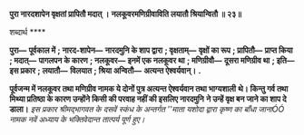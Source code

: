 **पुरा नारदशापेन वृक्षतां प्रापितौ मदात् ।** **नलकूवरमणिग्रीवाविति लयातौ श्रियान्वितौ ॥ २३॥** 

शब्दार्थ **** 

**पुरा—** **पूर्वकाल में** **; नारद-शापेन—** **नारदमुनि के शाप द्वारा** **; वृक्षताम्—** **वृक्षों का रूप** **; प्रापितौ—** **प्राप्त किया** **; मदात्—** **पागलपन के कारण** **; नलकूवर—** **इनमें एक नलकूवर था** **; मणिग्रीवौ—** **दूसरा मणिग्रीव था** **; इति—** **इस प्रकार** **; लयातौ—** **विलयात** **; श्रिया अन्वितौ—** **अत्यन्त ऐश्वर्यवान्।** **.** 

**पूर्वजन्म में नलकूवर तथा मणिग्रीव नामक ये दोनों पुत्र अत्यन्त ऐश्वर्यवान तथा भाग्यशाली** **थे। किन्तु गर्व तथा मिथ्या प्रतिष्ठा के कारण उन्होंने किसी की परवाह नहीं की इसलिए नारदमुनि** **ने उन्हें वृक्ष बन जाने का शाप दे डाला।** *इस प्रकार श्रीमद्भागवत के दसवें स्कंध के अन्तर्गत ''माता यशोदा द्वारा कृष्ण का बाँधा जानाÓÓ* *नामक नवें अध्याय के भक्तिवेदान्त तात्पर्य पूर्ण हुए।* 